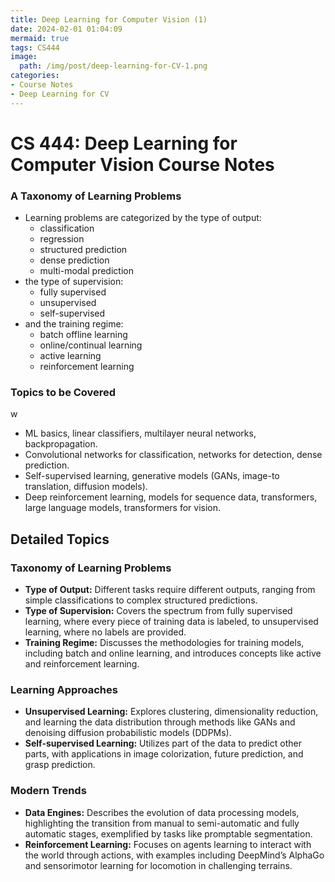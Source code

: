 ```yaml
---
title: Deep Learning for Computer Vision (1)
date: 2024-02-01 01:04:09
mermaid: true
tags: CS444
image:
  path: /img/post/deep-learning-for-CV-1.png
categories:
- Course Notes
- Deep Learning for CV
---
```


# CS 444: Deep Learning for Computer Vision Course Notes

### A Taxonomy of Learning Problems

- Learning problems are categorized by the type of output:
  - classification
  - regression
  - structured prediction
  - dense prediction
  - multi-modal prediction
- the type of supervision:
  - fully supervised
  - unsupervised
  - self-supervised
- and the training regime:
  - batch offline learning
  - online/continual learning
  - active learning
  - reinforcement learning

### Topics to be Covered
w
- ML basics, linear classifiers, multilayer neural networks, backpropagation.
- Convolutional networks for classification, networks for detection, dense prediction.
- Self-supervised learning, generative models (GANs, image-to translation, diffusion models).
- Deep reinforcement learning, models for sequence data, transformers, large language models, transformers for vision.

## Detailed Topics

### Taxonomy of Learning Problems

- **Type of Output:** Different tasks require different outputs, ranging from simple classifications to complex structured predictions.
- **Type of Supervision:** Covers the spectrum from fully supervised learning, where every piece of training data is labeled, to unsupervised learning, where no labels are provided.
- **Training Regime:** Discusses the methodologies for training models, including batch and online learning, and introduces concepts like active and reinforcement learning.

### Learning Approaches

- **Unsupervised Learning:** Explores clustering, dimensionality reduction, and learning the data distribution through methods like GANs and denoising diffusion probabilistic models (DDPMs).
- **Self-supervised Learning:** Utilizes part of the data to predict other parts, with applications in image colorization, future prediction, and grasp prediction.

### Modern Trends

- **Data Engines:** Describes the evolution of data processing models, highlighting the transition from manual to semi-automatic and fully automatic stages, exemplified by tasks like promptable segmentation.
- **Reinforcement Learning:** Focuses on agents learning to interact with the world through actions, with examples including DeepMind’s AlphaGo and sensorimotor learning for locomotion in challenging terrains.
